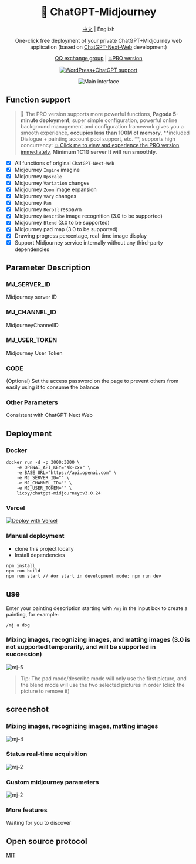 <div align="center">

<h1 align="center">🍭 ChatGPT-Midjourney</h1>

[中文](./README.md) | English

One-click free deployment of your private ChatGPT+Midjourney web application (based on [ChatGPT-Next-Web](https://github.com/Yidadaa/ChatGPT-Next-Web) development)

[QQ exchange group](https://github.com/Licoy/ChatGPT-Midjourney/issues/30) | [💥PRO version](https://github.com/Licoy/ChatGPT-Midjourney-Pro)

[![WordPress+ChatGPT support](https://img.shields.io/badge/WordPress-AIGC%20deployment-red.svg?logo=wordpress&logoColor=red)](https://github.com/Licoy/wordpress-theme-puock)

![Main interface](./docs/images/cover.png)

</div>

## Function support
> 🍭 The PRO version supports more powerful functions, **Pagoda 5-minute deployment**, super simple configuration, powerful online background management and configuration framework gives you a smooth experience, **occupies less than 100M of memory**, **included Dialogue + painting account pool support, etc. **, supports high concurrency: [💥 Click me to view and experience the PRO version immediately](https://github.com/Licoy/ChatGPT-Midjourney-Pro), **Minimum 1C1G server It will run smoothly**.

- [x] All functions of original `ChatGPT-Next-Web`
- [x] Midjourney `Imgine` imagine
- [x] Midjourney `Upscale`
- [x] Midjourney `Variation` changes
- [x] Midjourney `Zoom` image expansion
- [x] Midjourney `Vary` changes
- [x] Midjourney `Pan`
- [x] Midjourney `Reroll` respawn
- [x] Midjourney `Describe` image recognition (3.0 to be supported)
- [x] Midjourney `Blend` (3.0 to be supported)
- [x] Midjourney pad map (3.0 to be supported)
- [x] Drawing progress percentage, real-time image display
- [x] Support Midjourney service internally without any third-party dependencies

## Parameter Description
### MJ_SERVER_ID
Midjourney server ID
### MJ_CHANNEL_ID
MidjourneyChannelID
### MJ_USER_TOKEN
Midjourney User Token
### CODE
(Optional) Set the access password on the page to prevent others from easily using it to consume the balance
### Other Parameters
Consistent with ChatGPT-Next Web

## Deployment
### Docker
```shell
docker run -d -p 3000:3000 \
    -e OPENAI_API_KEY="sk-xxx" \
    -e BASE_URL="https://api.openai.com" \
    -e MJ_SERVER_ID="" \
    -e MJ_CHANNEL_ID="" \
    -e MJ_USER_TOKEN="" \
    licoy/chatgpt-midjourney:v3.0.24
```
### Vercel
[![Deploy with Vercel](https://vercel.com/button)](https://vercel.com/new/clone?repository-url=https%3A%2F%2Fgithub.com%2FLicoy%2FChatGPT-Midjourney&env=OPENAI_API_KEY&env=MJ_SERVER_ID&env=MJ_CHANNEL_ID&env=MJ_USER_TOKEN&env=CODE&project-name=chatgpt-midjourney&repository-name=ChatGPT-Midjourney)
### Manual deployment
- clone this project locally
- Install dependencies
```shell
npm install
npm run build
npm run start // #or start in development mode: npm run dev
```
## use
Enter your painting description starting with `/mj` in the input box to create a painting, for example:
```
/mj a dog
```
### Mixing images, recognizing images, and matting images (3.0 is not supported temporarily, and will be supported in succession)
![mj-5](./docs/images/mj-5.png)
> Tip: The pad mode/describe mode will only use the first picture, and the blend mode will use the two selected pictures in order (click the picture to remove it)

## screenshot
### Mixing images, recognizing images, matting images
![mj-4](./docs/images/mj-4.png)
### Status real-time acquisition
![mj-2](./docs/images/mj-1.png)
### Custom midjourney parameters
![mj-2](./docs/images/mj-2.png)
### More features
Waiting for you to discover

## Open source protocol
[MIT](./LICENSE)